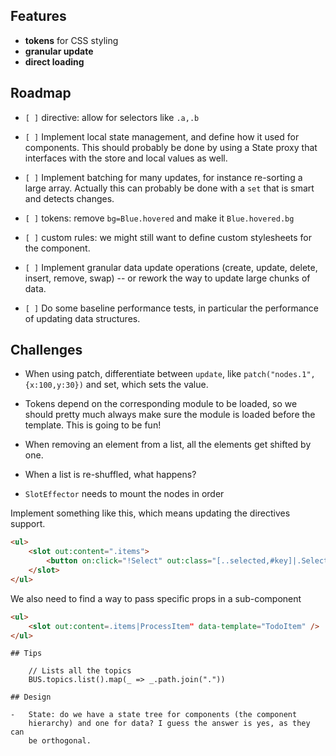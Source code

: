 ## Features

-   **tokens** for CSS styling
-   **granular update**
-   **direct loading**

## Roadmap

-   `[ ]` directive: allow for selectors like `.a,.b`

-   `[ ]` Implement local state management, and define how it used for
    components. This should probably be done by using a State proxy that
    interfaces with the store and local values as well.

-   `[ ]` Implement batching for many updates, for instance re-sorting a
    large array. Actually this can probably be done with a `set` that is
    smart and detects changes.

-   `[ ]` tokens: remove `bg=Blue.hovered` and make it `Blue.hovered.bg`

-   `[ ]` custom rules: we might still want to define custom stylesheets
    for the component.

-   `[ ]` Implement granular data update operations (create, update,
    delete, insert, remove, swap) -- or rework the way to update large
    chunks of data.

-   `[ ]` Do some baseline performance tests, in particular the
    performance of updating data structures.

## Challenges

-   When using patch, differentiate between `update`, like
    `patch("nodes.1", {x:100,y:30})` and set, which sets the value.

-   Tokens depend on the corresponding module to be loaded, so we should
    pretty much always make sure the module is loaded before the
    template. This is going to be fun!

-   When removing an element from a list, all the elements get shifted
    by one.

-   When a list is re-shuffled, what happens?

-   `SlotEffector` needs to mount the nodes in order

Implement something like this, which means updating the directives
support.

``` html
<ul>
    <slot out:content=".items">
        <button on:click="!Select" out:class="[..selected,#key]|.Selected"><slot out:content=".label" /></button>
    </slot>
</ul>
```

We also need to find a way to pass specific props in a sub-component

``` html
<ul>
    <slot out:content=.items|ProcessItem" data-template="TodoItem" />
</ul>
```

    ## Tips

        // Lists all the topics
        BUS.topics.list().map(_ => _.path.join("."))

    ## Design

    -   State: do we have a state tree for components (the component
        hierarchy) and one for data? I guess the answer is yes, as they can
        be orthogonal.
